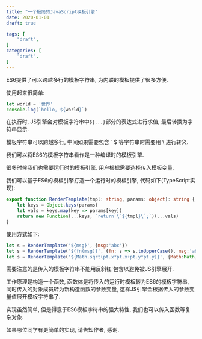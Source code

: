 ```yaml
---
title: "一个极简的JavaScript模板引擎"
date: 2020-01-01
draft: true

tags: [
	"draft",
]
categories: [
	"draft",
]
---
```


ES6提供了可以跨越多行的模板字符串, 为内联的模板提供了很多方便.

使用起来很简单:

```js
let world = '世界'
console.log(`hello, ${world}`)
```

在执行时, JS引擎会对模板字符串中`${...}`部分的表达式进行求值, 最后转换为字符串显示.

模板字符串可以跨越多行, 中间如果需要包含 ` $ 等字符串时需要用 \ 进行转义.

我们可以将ES6的模板字符串看作是一种编译时的模板引擎.

很多时候我们也需要运行时的模板引擎. 用户根据需要选择传入模板变量.

我们可以基于ES6的模板引擎打造一个运行时的模板引擎, 代码如下(TypeScript实现):

```typescript
export function RenderTemplate(tmpl: string, params: object): string {
	let keys = Object.keys(params)
	let vals = keys.map(key => params[key])
	return new Function(...keys, `return \`${tmpl}\`;`)(...vals)
}
```

使用方式如下:

```js
let s = RenderTemplate('${msg}', {msg:'abc'})
let s = RenderTemplate('${fn(msg)}', {fn: s => s.toUpperCase(), msg:'abc'})
let s = RenderTemplate('${Math.sqrt(pt.x*pt.x+pt.y*pt.y)}', {Math:Math, pt:{x:1, y:2}})
```

需要注意的是传入的模板字符串不能用反斜杠`包含以避免被JS引擎展开.

工作原理是构造一个函数, 函数体是将传入的运行时模板转为ES6的模板字符串,
同时传入的对象成员转为新构造函数的参数变量, 这样JS引擎会根据传入的参数变量值展开模板字符串了.

实现虽然简单, 但是得意于ES6模板字符串的强大特性, 我们也可以传入函数等复杂对象.

如果哪位同学有更简单的实现, 请告知作者, 感谢.
